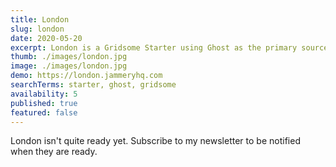 ```yaml
---
title: London
slug: london
date: 2020-05-20
excerpt: London is a Gridsome Starter using Ghost as the primary source. Ported from the popular London theme for Ghost. Still in development.
thumb: ./images/london.jpg
image: ./images/london.jpg
demo: https://london.jammeryhq.com
searchTerms: starter, ghost, gridsome
availability: 5
published: true
featured: false
---
```

London isn't quite ready yet. Subscribe to my newsletter to be notified when they are ready.